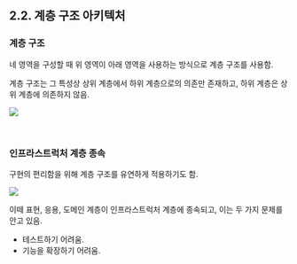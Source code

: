 ## 2.2. 계층 구조 아키텍처

### 계층 구조

네 영역을 구성할 때 위 영역이 아래 영역을 사용하는 방식으로 계층 구조를 사용함.

계층 구조는 그 특성상 상위 계층에서 하위 계층으로의 의존만 존재하고, 하위 계층은 상위 계층에 의존하지 않음.

![](https://user-images.githubusercontent.com/42582516/149680967-f76a0e77-ec54-4e42-bbbc-484e2e5b443a.png)

<br>

### 인프라스트럭처 계층 종속

구현의 편리함을 위해 계층 구조를 유연하게 적용하기도 함.

![](https://user-images.githubusercontent.com/42582516/149681123-624aafc7-8220-4d44-aa90-783aea26a7cd.png)

이떼 표현, 응용, 도메인 계층이 인프라스트럭처 계층에 종속되고, 이는 두 가지 문제를 안고 있음.

- 테스트하기 어려움.
- 기능을 확장하기 어려움.